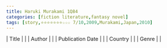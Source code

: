 ```yaml
---
title: Haruki Murakami 1Q84
categories: [fiction literature,fantasy novel]
tags: [story,⭐⭐⭐⭐⭐⭐⭐☆☆☆ 7/10,2009,Murakami,Japan,2010]
---
```

| Title |  |
| Author |  |
| Publication Date |   |
| Country |  |
| Genre |   |
        